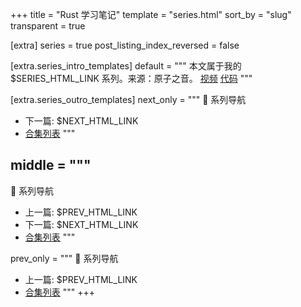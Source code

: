 +++
title = "Rust 学习笔记"
template = "series.html"
sort_by = "slug"
transparent = true

[extra]
series = true
post_listing_index_reversed = false

[extra.series_intro_templates]
default = """
本文属于我的 $SERIES_HTML_LINK 系列。来源：原子之音。
[视频](https://www.bilibili.com/video/BV15y421h7j7/)
[代码](https://gitlab.com/yzzy/rust_project/)
"""

[extra.series_outro_templates]
next_only = """
📝 系列导航
- 下一篇: $NEXT_HTML_LINK
- [合集列表]($SERIES_PERMALINK)
"""

middle = """
---
📝 系列导航
- 上一篇: $PREV_HTML_LINK
- 下一篇: $NEXT_HTML_LINK
- [合集列表]($SERIES_PERMALINK)
"""

prev_only = """
📝 系列导航
- 上一篇: $PREV_HTML_LINK
- [合集列表]($SERIES_PERMALINK)
"""
+++
